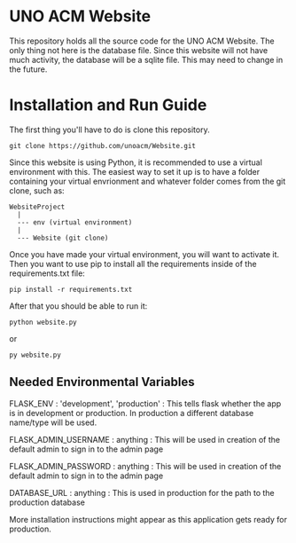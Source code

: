 # UNO ACM Website

This repository holds all the source code for the UNO ACM Website. The only thing not here is the database file. Since this website will not have much activity, the database will be a sqlite file. This may need to change in the future.

# Installation and Run Guide

The first thing you'll have to do is clone this repository.

```
git clone https://github.com/unoacm/Website.git
```

Since this website is using Python, it is recommended to use a virtual environment with this. The easiest way to set it up is to have a folder containing your virtual envrionment and whatever folder comes from the git clone, such as:

```
WebsiteProject
  |
  --- env (virtual environment)
  |
  --- Website (git clone)
```

Once you have made your virtual environment, you will want to activate it. Then you want to use pip to install all the requirements inside of the requirements.txt file:

```
pip install -r requirements.txt
```

After that you should be able to run it:

```
python website.py
```
or
```
py website.py
```

## Needed Environmental Variables

FLASK_ENV : 'development', 'production' : This tells flask whether the app is in development or production. In production a different database name/type will be used.

FLASK_ADMIN_USERNAME : anything : This will be used in creation of the default admin to sign in to the admin page

FLASK_ADMIN_PASSWORD : anything : This will be used in creation of the default admin to sign in to the admin page

DATABASE_URL : anything : This is used in production for the path to the production database

More installation instructions might appear as this application gets ready for production.